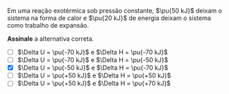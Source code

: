 Em uma reação exotérmica sob pressão constante, $\pu{50 kJ}$ deixam o sistema na forma de calor e $\pu{20 kJ}$ de energia deixam o sistema como trabalho de expansão.

**Assinale** a alternativa correta.

- [ ] $\Delta U = \pu{-70 kJ}$ e  $\Delta H = \pu{-70 kJ}$
- [ ] $\Delta U = \pu{-70 kJ}$ e  $\Delta H = \pu{-50 kJ}$
- [x] $\Delta U = \pu{-50 kJ}$ e  $\Delta H = \pu{-70 kJ}$
- [ ] $\Delta U = \pu{+50 kJ}$ e  $\Delta H = \pu{+50 kJ}$
- [ ] $\Delta U = \pu{+50 kJ}$ e  $\Delta H = \pu{+70 kJ}$
